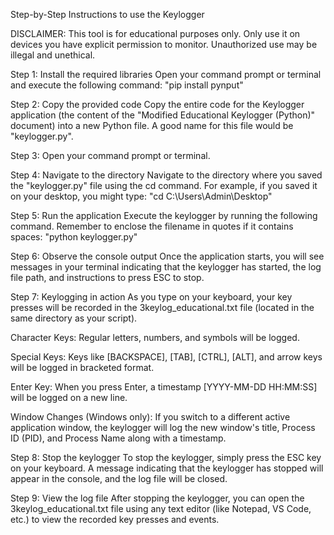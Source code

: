 Step-by-Step Instructions to use the Keylogger

DISCLAIMER: This tool is for educational purposes only. Only use it on devices you have explicit permission to monitor. Unauthorized use may be illegal and unethical.

Step 1: Install the required libraries
Open your command prompt or terminal and execute the following command: "pip install pynput"

Step 2: Copy the provided code
Copy the entire code for the Keylogger application (the content of the "Modified Educational Keylogger (Python)" document) into a new Python file. A good name for this file would be "keylogger.py".

Step 3: Open your command prompt or terminal.

Step 4: Navigate to the directory
Navigate to the directory where you saved the "keylogger.py" file using the cd command. For example, if you saved it on your desktop, you might type:
"cd C:\Users\Admin\Desktop\"

Step 5: Run the application
Execute the keylogger by running the following command. Remember to enclose the filename in quotes if it contains spaces:
"python keylogger.py"

Step 6: Observe the console output
Once the application starts, you will see messages in your terminal indicating that the keylogger has started, the log file path, and instructions to press ESC to stop.

Step 7: Keylogging in action
As you type on your keyboard, your key presses will be recorded in the 3keylog_educational.txt file (located in the same directory as your script).

Character Keys: Regular letters, numbers, and symbols will be logged.

Special Keys: Keys like [BACKSPACE], [TAB], [CTRL], [ALT], and arrow keys will be logged in bracketed format.

Enter Key: When you press Enter, a timestamp [YYYY-MM-DD HH:MM:SS] will be logged on a new line.

Window Changes (Windows only): If you switch to a different active application window, the keylogger will log the new window's title, Process ID (PID), and Process Name along with a timestamp.

Step 8: Stop the keylogger
To stop the keylogger, simply press the ESC key on your keyboard. A message indicating that the keylogger has stopped will appear in the console, and the log file will be closed.

Step 9: View the log file
After stopping the keylogger, you can open the 3keylog_educational.txt file using any text editor (like Notepad, VS Code, etc.) to view the recorded key presses and events.
